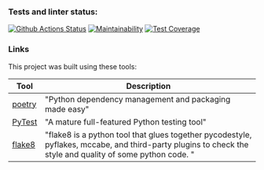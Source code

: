### Tests and linter status:

[![Github Actions Status](https://github.com/hexlet-boilerplates/python-package/workflows/Python%20CI/badge.svg)](https://github.com/AdrianusWest/fizz_buzz/actions)
[![Maintainability](https://api.codeclimate.com/v1/badges/6d90c0b8ce7feb21d580/maintainability)](https://codeclimate.com/github/AdrianusWest/fizz_buzz/maintainability)
[![Test Coverage](https://api.codeclimate.com/v1/badges/6d90c0b8ce7feb21d580/test_coverage)](https://codeclimate.com/github/AdrianusWest/fizz_buzz/test_coverage)

### Links

This project was built using these tools:

| Tool                                          | Description                                                                                                                                                                                                                                                |
|-----------------------------------------------|------------------------------------------------------------------------------------------------------------------------------------------------------------------------------------------------------------------------------------------------------------|
| [poetry](https://poetry.eustace.io/)          | "Python dependency management and packaging made easy"                                                                                                                                                                                                     |
| [PyTest](https://pytest.org)                  | "A mature full-featured Python testing tool"                                                                                                                                                                                                               |
| [flake8](https://github.com/pycqa/flake8)     | "flake8 is a python tool that glues together pycodestyle, pyflakes, mccabe, and third-party plugins to check the style and quality of some python code. "                                                                                                  |
